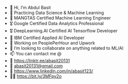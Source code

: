 - 👋 Hi, I’m Abdul Basit
- 👀 Practicing Data Science & Machine Learning
- 🏅 MANGTAS Certified Machine Learning Engineer
- 🎖️ Google Certified Data Analytics Professional
- 🎖️ DeepLearning.AI Certified AI Tensorflow Developer 
- 🏅 IBM Certified Applied AI Developer
- 💼 Working on PeoplePerHour and Upwork
- 💞️ I’m looking to collaborate on anything related to ML/AI 
- 📫 You can contact me @ 
- 🌳 https://linktr.ee/abasit20131
- 📧 abasit20131@gmail.com
- 🏢 https://www.linkedin.com/in/abasit123/
- 👨‍💻 https://bit.ly/3MFpy2o
        


<!---
ABDATALIFE/ABDATALIFE is a ✨ special ✨ repository because its `README.md` (this file) appears on your GitHub profile.
You can click the Preview link to take a look at your changes.
--->
